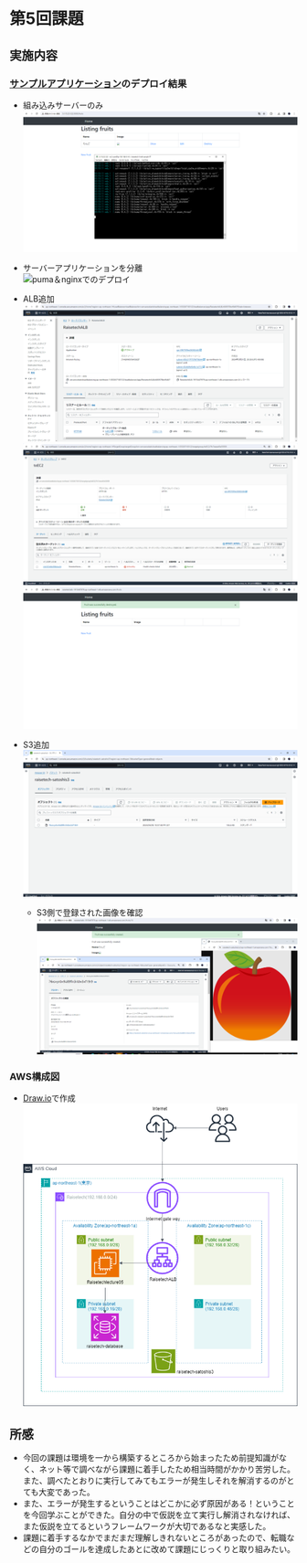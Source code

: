 # 第5回課題

## 実施内容

### [サンプルアプリケーション](https://github.com/yuta-ushijima/raisetech-live8-sample-app)のデプロイ結果

- 組み込みサーバーのみ  
    ![組み込みサーバー](images/lecture05/embeddedserver.png)


- サーバーアプリケーションを分離  
    ![puma＆nginxでのデプロイ](images/lecture05/puma＆nginx.png)  

- ALB追加  
    ![ALB設定](images/lecture05/ALBsetting.png)  
    ![ターゲットグループ](images/lecture05/targetgroup.png)  
    ![ALB追加デプロイ](images/lecture05/addALB.png)  

- S3追加  
    ![S3設定](images/lecture05/s3setting.png)  

    - S3側で登録された画像を確認  
      ![図](images/lecture05/addpicture.png)  


### AWS構成図

- [Draw.io](https://app.diagrams.net/)で作成  
    ![awsdiagram](images/lecture05/awsdiagram.png)  

## 所感

- 今回の課題は環境を一から構築するところから始まったため前提知識がなく、ネット等で調べながら課題に着手したため相当時間がかかり苦労した。また、調べたとおりに実行してみてもエラーが発生しそれを解消するのがとても大変であった。
- また、エラーが発生するということはどこかに必ず原因がある！ということを今回学ぶことができた。自分の中で仮説を立て実行し解消されなければ、また仮説を立てるというフレームワークが大切であるなと実感した。
- 課題に着手するなかでまだまだ理解しきれないところがあったので、転職などの自分のゴールを達成したあとに改めて課題にじっくりと取り組みたい。

